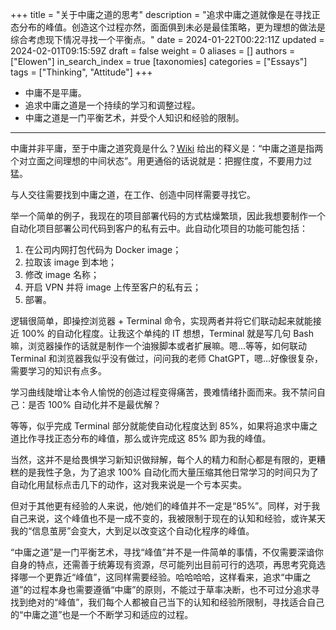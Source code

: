 +++
title = "关于中庸之道的思考"
description = "追求中庸之道就像是在寻找正态分布的峰值。创造这个过程亦然，面面俱到未必是最佳策略，更为理想的做法是综合考虑现下情况寻找一个平衡点。"
date = 2024-01-22T00:22:11Z
updated = 2024-02-01T09:15:59Z
draft = false
weight = 0
aliases = []
authors = ["Elowen"]
in_search_index = true
[taxonomies]
categories = ["Essays"]
tags = ["Thinking", "Attitude"]
+++

- 中庸不是平庸。
- 追求中庸之道是一个持续的学习和调整过程。
- 中庸之道是一门平衡艺术，并受个人知识和经验的限制。

<!-- more -->

---

中庸并非平庸，至于中庸之道究竟是什么？[Wiki](https://zh.wikipedia.org/wiki/%E4%B8%AD%E5%BA%B8%E4%B9%8B%E9%81%93) 给出的释义是：“中庸之道是指两个对立面之间理想的中间状态”。用更通俗的话说就是：把握住度，不要用力过猛。

与人交往需要找到中庸之道，在工作、创造中同样需要寻找它。

举一个简单的例子，我现在的项目部署代码的方式枯燥繁琐，因此我想要制作一个自动化项目部署公司代码到客户的私有云中。此自动化项目的功能可能包括：

1. 在公司内网打包代码为 Docker image；
2. 拉取该 image 到本地；
3. 修改 image 名称；
4. 开启 VPN 并将 image 上传至客户的私有云；
5. 部署。

逻辑很简单，即操控浏览器 + Terminal 命令，实现两者并将它们联动起来就能接近 100% 的自动化程度。让我这个单纯的 IT 想想，Terminal 就是写几句 Bash 嘛，浏览器操作的话就是制作一个油猴脚本或者扩展嘛。嗯...等等，如何联动 Terminal 和浏览器我似乎没有做过，问问我的老师 ChatGPT，嗯...好像很复杂，需要学习的知识有点多。

学习曲线陡增让本令人愉悦的创造过程变得痛苦，畏难情绪扑面而来。我不禁问自己：是否 100% 自动化并不是最优解？

等等，似乎完成 Terminal 部分就能使自动化程度达到 85%，如果将追求中庸之道比作寻找正态分布的峰值，那么或许完成这 85% 即为我的峰值。

当然，这并不是给畏惧学习新知识做辩解，每个人的精力和耐心都是有限的，更糟糕的是我性子急，为了追求 100% 自动化而大量压缩其他日常学习的时间只为了自动化用鼠标点击几下的动作，这对我来说是一个亏本买卖。

但对于其他更有经验的人来说，他/她们的峰值并不一定是“85%”。同样，对于我自己来说，这个峰值也不是一成不变的，我被限制于现在的认知和经验，或许某天我的“信息茧房”会变大，大到足以改变这个自动化程序的峰值。

“中庸之道”是一门平衡艺术，寻找“峰值”并不是一件简单的事情，不仅需要深谙你自身的特点，还需善于统筹现有资源，尽可能列出目前可行的选项，再思考究竟选择哪一个更靠近“峰值”，这同样需要经验。哈哈哈哈，这样看来，追求“中庸之道”的过程本身也需要遵循“中庸”的原则，不能过于草率决断，也不可过分追求寻找到绝对的“峰值”，我们每个人都被自己当下的认知和经验所限制，寻找适合自己的“中庸之道”也是一个不断学习和适应的过程。
